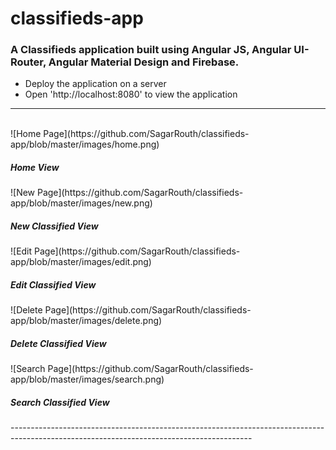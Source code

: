 # classifieds-app
<h3>A Classifieds application built using Angular JS, Angular UI-Router, Angular Material Design and Firebase.</h3>

<div>
  <ul>
    <li>Deploy the application on a server</li>
    <li>Open 'http://localhost:8080' to view the application</li>
  </ul>
</div>

------------------------------------------------------------------------------------------------------------------------------------------
<br>
![Home Page](https://github.com/SagarRouth/classifieds-app/blob/master/images/home.png)
<br>
  <h5><b>Home View</b></h5>
![New Page](https://github.com/SagarRouth/classifieds-app/blob/master/images/new.png)
<br>
  <h5><b>New Classified View</b></h5>
![Edit Page](https://github.com/SagarRouth/classifieds-app/blob/master/images/edit.png)
<br>
  <h5><b>Edit Classified View</b></h5>
![Delete Page](https://github.com/SagarRouth/classifieds-app/blob/master/images/delete.png)
<br>
  <h5><b>Delete Classified View</b></h5>
![Search Page](https://github.com/SagarRouth/classifieds-app/blob/master/images/search.png)
<br>
  <h5><b>Search Classified View</b></h5>
------------------------------------------------------------------------------------------------------------------------------------------
